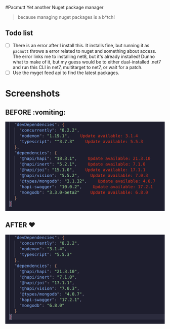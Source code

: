#Pacmutt
Yet another Nuget package manager
> because managing nuget packages is a b*tch!

## Todo list
- [ ] There is an error after I install this.  It installs fine, but running it as `pacmutt` throws a error related to nuget and something about access.  The error links me to installing net8, but it's already installed!  Dunno what to make of it, but my guess would be to either dual-installed .net7 and run this CLI in net7, multitarget to net7, or wait for a patch.
- [ ] Use the myget feed api to find the latest packages.

# Screenshots

## BEFORE :vomiting:
![Before](/screenies/Before.png)

## AFTER  :heart:
![Before](/screenies/After.png)
